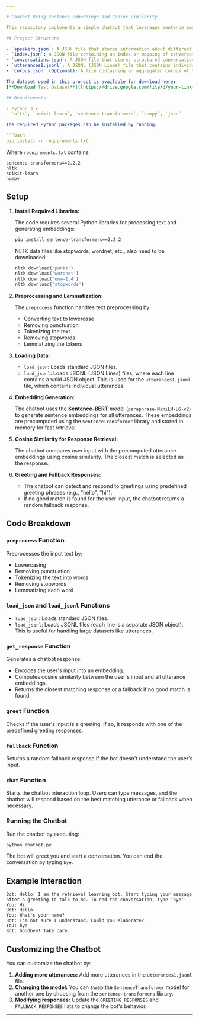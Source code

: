 ```yaml
---

# Chatbot Using Sentence Embeddings and Cosine Similarity

This repository implements a simple chatbot that leverages sentence embeddings and cosine similarity to retrieve responses from a predefined set of utterances. The chatbot responds to user inputs based on the closest matching utterance, and can handle basic greetings as well as fallback when no good match is found. This project also allows for easy extension by adding more utterances or customizing the model.

## Project Structure

- `speakers.json`: A JSON file that stores information about different speakers (not used in the core chatbot logic but can be utilized for speaker identification in advanced scenarios).
- `index.json`: A JSON file containing an index or mapping of conversation IDs (not directly used in this code but can be useful for organizing larger conversation datasets).
- `conversations.json`: A JSON file that stores structured conversation data.
- `utterances1.jsonl`: A JSONL (JSON Lines) file that contains individual utterances with their associated metadata (e.g., utterance ID and text). This file is where the chatbot retrieves its responses from.
- `corpus.json` (Optional): A file containing an aggregated corpus of text data. This can be used if you prefer to process a larger set of utterances at once.

The dataset used in this project is available for download here:
[**Download Test Dataset**]([https://drive.google.com/file/d/your-link-here](https://drive.google.com/drive/folders/1oMe132eTxh37Az8UDHZLk5F433j_SmS9?usp=sharing))

## Requirements

- Python 3.x
- `nltk`, `scikit-learn`, `sentence-transformers`, `numpy`, `json`

The required Python packages can be installed by running:

```bash
pip install -r requirements.txt
```

Where `requirements.txt` contains:
```
sentence-transformers==2.2.2
nltk
scikit-learn
numpy
```

## Setup

1. **Install Required Libraries:**

   The code requires several Python libraries for processing text and generating embeddings:

   ```bash
   pip install sentence-transformers==2.2.2
   ```

   NLTK data files like stopwords, wordnet, etc., also need to be downloaded:

   ```python
   nltk.download('punkt')
   nltk.download('wordnet')
   nltk.download('omw-1.4')
   nltk.download('stopwords')
   ```

2. **Preprocessing and Lemmatization:**

   The `preprocess` function handles text preprocessing by:
   - Converting text to lowercase
   - Removing punctuation
   - Tokenizing the text
   - Removing stopwords
   - Lemmatizing the tokens

3. **Loading Data:**

   - `load_json`: Loads standard JSON files.
   - `load_jsonl`: Loads JSONL (JSON Lines) files, where each line contains a valid JSON object. This is used for the `utterances1.jsonl` file, which contains individual utterances.

4. **Embedding Generation:**

   The chatbot uses the **Sentence-BERT** model (`paraphrase-MiniLM-L6-v2`) to generate sentence embeddings for all utterances. These embeddings are precomputed using the `SentenceTransformer` library and stored in memory for fast retrieval.

5. **Cosine Similarity for Response Retrieval:**

   The chatbot compares user input with the precomputed utterance embeddings using cosine similarity. The closest match is selected as the response.

6. **Greeting and Fallback Responses:**

   - The chatbot can detect and respond to greetings using predefined greeting phrases (e.g., "hello", "hi").
   - If no good match is found for the user input, the chatbot returns a random fallback response.

## Code Breakdown

### `preprocess` Function
Preprocesses the input text by:
- Lowercasing
- Removing punctuation
- Tokenizing the text into words
- Removing stopwords
- Lemmatizing each word

### `load_json` and `load_jsonl` Functions
- `load_json`: Loads standard JSON files.
- `load_jsonl`: Loads JSONL files (each line is a separate JSON object). This is useful for handling large datasets like utterances.

### `get_response` Function
Generates a chatbot response:
- Encodes the user's input into an embedding.
- Computes cosine similarity between the user's input and all utterance embeddings.
- Returns the closest matching response or a fallback if no good match is found.

### `greet` Function
Checks if the user's input is a greeting. If so, it responds with one of the predefined greeting responses.

### `fallback` Function
Returns a random fallback response if the bot doesn't understand the user's input.

### `chat` Function
Starts the chatbot interaction loop. Users can type messages, and the chatbot will respond based on the best matching utterance or fallback when necessary.

### Running the Chatbot
Run the chatbot by executing:

```bash
python chatbot.py
```

The bot will greet you and start a conversation. You can end the conversation by typing `bye`.

## Example Interaction

```
Bot: Hello! I am the retrieval learning bot. Start typing your message after a greeting to talk to me. To end the conversation, type 'bye'!
You: Hi
Bot: Hello!
You: What's your name?
Bot: I'm not sure I understand. Could you elaborate?
You: bye
Bot: Goodbye! Take care.
```

## Customizing the Chatbot

You can customize the chatbot by:
1. **Adding more utterances:** Add more utterances in the `utterances1.jsonl` file.
2. **Changing the model:** You can swap the `SentenceTransformer` model for another one by choosing from the `sentence-transformers` library.
3. **Modifying responses:** Update the `GREETING_RESPONSES` and `FALLBACK_RESPONSES` lists to change the bot's behavior.
---
```

